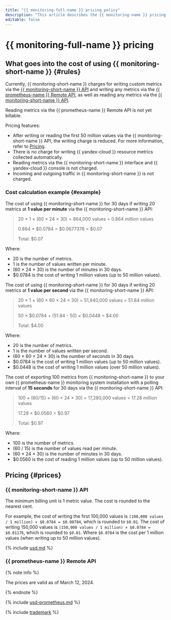 ```yaml
---
title: "{{ monitoring-full-name }} pricing policy"
description: "This article describes the {{ monitoring-name }} pricing policy."
editable: false
---
```


# {{ monitoring-full-name }} pricing

## What goes into the cost of using {{ monitoring-short-name }} {#rules}

Currently, {{ monitoring-short-name }} charges for writing custom metrics via the [{{ monitoring-short-name }} API](api-ref/index.md) and writing any metrics via the [{{ prometheus-name }} Remote API](operations/prometheus/index.md), as well as reading any metrics via the [{{ monitoring-short-name }} API](api-ref/index.md).

Reading metrics via the {{ prometheus-name }} Remote API is not yet billable.

Pricing features:
* After writing or reading the first 50 million values via the {{ monitoring-short-name }} API, the writing charge is reduced. For more information, refer to [Pricing](#prices).
* There is no charge for writing {{ yandex-cloud }} resource metrics collected automatically.
* Reading metrics via the {{ monitoring-short-name }} interface and {{ yandex-cloud }} console is not charged.
* Incoming and outgoing traffic in {{ monitoring-short-name }} is not charged.

### Cost calculation example {#example}

The cost of using {{ monitoring-short-name }} for 30 days if writing 20 metrics at **1 value per minute** via the {{ monitoring-short-name }} API:


> 20 × 1 × (60 × 24 × 30) = 864,000 values = 0.864 million values
> 
> 
> 0.864 × $0.0784 = $0.0677376 = $0.07 
>
> Total: $0.07



Where:

* 20 is the number of metrics.
* 1 is the number of values written per minute.
* (60 × 24 × 30) is the number of minutes in 30 days.
* $0.0784 is the cost of writing 1 million values (up to 50 million values).

The cost of using {{ monitoring-short-name }} for 30 days if writing 20 metrics at **1 value per second** via the {{ monitoring-short-name }} API:


> 20 × 1 × (60 × 60 × 24 × 30) = 51,840,000 values = 51.84 million values
> 
> 
>  50 × $0.0784 + (51.84 - 50) × $0.0448 = $4.00
>
> Total: $4.00



Where:

* 20 is the number of metrics.
* 1 is the number of values written per second.
* (60 × 60 × 24 × 30) is the number of seconds in 30 days.
* $0.0784 is the cost of writing 1 million values (up to 50 million values).
* $0.0448 is the cost of writing 1 million values (over 50 million values).

The cost of exporting 100 metrics from {{ monitoring-short-name }} to your own {{ prometheus-name }} monitoring system installation with a polling interval of **15 seconds** for 30 days via the {{ monitoring-short-name }} API:


> 100 × (60/15) × (60 × 24 × 30) = 17,280,000 values = 17.28 million values
> 
> 
>  17.28 × $0.0560 = $0.97
>
> Total: $0.97



Where:

* 100 is the number of metrics.
* (60 / 15) is the number of values read per minute.
* (60 × 24 × 30) is the number of minutes in 30 days.
* $0.0560 is the cost of reading 1 million values (up to 50 million values).

## Pricing {#prices}


### {{ monitoring-short-name }} API





The minimum billing unit is 1 metric value. The cost is rounded to the nearest cent.

For example, the cost of writing the first 100,000 values is `(100,000 values / 1 million) × $0.0784 = $0.00784`, which is rounded to `$0.01`. The cost of writing 150,000 values is `(150,000 values / 1 million) × $0.0784 = $0.01176`, which is rounded to `$0.01`. Where `$0.0784` is the cost per 1 million values (when writing up to 50 million values).

{% include [usd.md](../_pricing/monitoring/usd.md) %}




### {{ prometheus-name }} Remote API

{% note info %}

The prices are valid as of March 12, 2024.

{% endnote %}




{% include [usd-prometheus.md](../_pricing/monitoring/usd-prometheus.md) %}


{% include [trademark](../_includes/monitoring/trademark.md) %}

